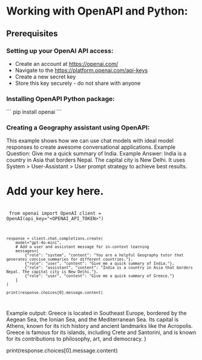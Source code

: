 # Working with OpenAPI and Python:

## Prerequisites

### Setting up your OpenAI API access:
* Create an account at https://openai.com/
* Navigate to the https://platform.openai.com/api-keys
* Create a new secret key
* Store this key securely - do not share with anyone

### Installing OpenAPI Python package:
´´´
pip install openai
´´´

### Creating a Geography assistant using OpenAPI:
This example shows how we can use chat models with ideal model responses to create awesome conversational applications.
Example Question: Give me a quick summary of India.
Example Answer: India is a country in Asia that borders Nepal. The capital city is New Delhi.
It uses System > User-Assistant > User prompt strategy to achieve best results.

# Add your key here.
<br /> <code> 
    from openai import OpenAI
    client = OpenAI(api_key="<OPENAI_API_TOKEN>")

    response = client.chat.completions.create(
        model="gpt-4o-mini",
        # Add a user and assistant message for in-context learning
        messages=[
            {"role": "system", "content": "You are a helpful Geography tutor that generates concise summaries for different countries."},
            {"role": "user", "content": "Give me a quick summary of India."},
            {"role": "assistant", "content": "India is a country in Asia that borders Nepal. The capital city is New Delhi."},
            {"role": "user", "content": "Give me a quick summary of Greece."}
        ]
    )

    print(response.choices[0].message.content)
</code>

Example output:
Greece is located in Southeast Europe, bordered by the Aegean Sea, the Ionian Sea, and the Mediterranean Sea. Its capital is Athens, known for its rich history and ancient landmarks like the Acropolis. Greece is famous for its islands, including Crete and Santorini, and is known for its contributions to philosophy, art, and democracy.
)

print(response.choices[0].message.content)
